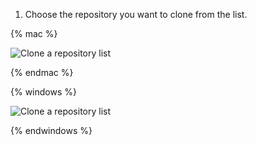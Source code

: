 1. Choose the repository you want to clone from the list.

{% mac %}

![Clone a repository list](/assets/images/help/desktop/clone-a-repository-list-mac.png)

{% endmac %}

{% windows %}

![Clone a repository list](/assets/images/help/desktop/clone-a-repository-list-win.png)

{% endwindows %}
